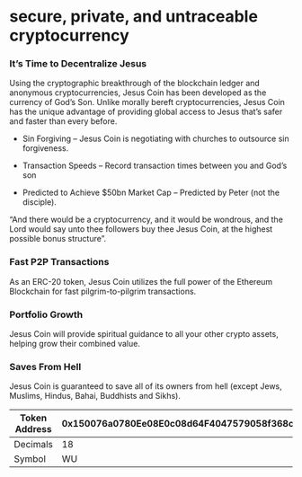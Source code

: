 # secure, private, and untraceable cryptocurrency

### It’s Time to Decentralize Jesus

Using the cryptographic breakthrough of the blockchain ledger and anonymous cryptocurrencies, Jesus Coin has been developed as the currency of God’s Son. Unlike morally bereft cryptocurrencies, Jesus Coin has the unique advantage of providing global access to Jesus that’s safer and faster than every before.

* Sin Forgiving – Jesus Coin is negotiating with churches to outsource sin forgiveness.

* Transaction Speeds – Record transaction times between you and God’s son

* Predicted to Achieve $50bn Market Cap – Predicted by Peter (not the disciple).

“And there would be a cryptocurrency, and it would be wondrous, and the Lord would say unto thee followers buy thee Jesus Coin, at the highest possible bonus structure”.


### Fast P2P Transactions

As an ERC-20 token, Jesus Coin utilizes the full power of the Ethereum Blockchain for fast pilgrim-to-pilgrim transactions.

### Portfolio Growth

Jesus Coin will provide spiritual guidance to all your other crypto assets, helping grow their combined value.

### Saves From Hell

Jesus Coin is guaranteed to save all of its owners from hell (except Jews, Muslims, Hindus, Bahai, Buddhists and Sikhs).



Token Address | 0x150076a0780Ee08E0c08d64F4047579058f368cF
------------ | -------------
Decimals | 18
Symbol | WU
